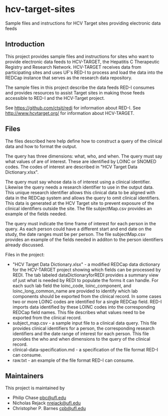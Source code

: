 hcv-target-sites
================

Sample files and instructions for HCV Target sites providing electronic data feeds

## Introduction

This project provides sample files and instructions for sites who want to provide electronic data feeds to HCV-TARGET, the Hepatitis C Therapeutic Registry and Research Network.  HCV-TARGET receives data from participating sites and uses UF's RED-I to process and load the data into the REDCap instance that serves as the research data repository.

The sample files in this project describe the data feeds RED-I consumes and provides resources to assist Target sites in making those feeds accessible to RED-I and the HCV-Target project.  

See https://github.com/ctsit/redi for information about RED-I.
See http://www.hcvtarget.org/ for information about HCV-TARGET.

## Files

The files described here help define how to construct a query of the clinical data and how to format the output.  

The query has three dimensions: what, who, and when.  The query must say what values of are of interest.  These are identified by LOINC or SNOMED codes.  The codes of interest are described in "HCV Target Data Dictionary.xlsx".  

The query must say whose data is of interest using a clinical identifier.  Likewise the query needs a research identifier to use in the output data.  This unique research identifier allows this clinical data to be aligned with data in the REDCap system and allows the query to omit clinical identifiers.  This data is generated at the HCV Target site to prevent exposure of the clinical identifiers outside the site.  The file subjectMap.csv provides an example of the fields needed.  

The query must indicate the time frame of interest for each person in the query.  As each person could have a different start and end date on the study, the date ranges must be per person.  The file subjectMap.csv provides an example of the fields needed in additon to the person identifiers already discussed.

Files in the project:

 * "HCV Target Data Dictionary.xlsx" - a modified REDCap data dictionary for the HCV-TARGET project showing which fields can be processed by REDI.  The tab labeled dataDictionaryforREDI provides a summary view of just what is needed by REDI to populate the forms it can handle.  For each such lab field the loinc_code, loinc_component, and loinc_long_common_name are provided to identify which lab components should be exported from the clinical record.  In some cases two or more LOINC codes are identified for a single REDCap field.  RED-I imports data identified by these LOINC codes into the corresponding REDCap field names.  This file describes what values need to be exported from the clinical record.
 * subject_map.csv - a sample input file to a clinical data query.  This file provides clinical identifiers for a person, the corresponding research identifiers and the date range of interest for each person.  This file provides the who and when dimensions to the query of the clinical record.  
 * clinical-data-specification.md - a specification of the file format RED-I can consume.  
 * raw.txt - an example of the file format RED-I can consume.

## Maintainers

This project is maintained by 

  * Philip Chase <pbc@ufl.edu>
  * Nicholas Rejack <nrejack@ufl.edu>
  * Christopher P. Barnes <cpb@ufl.edu>
